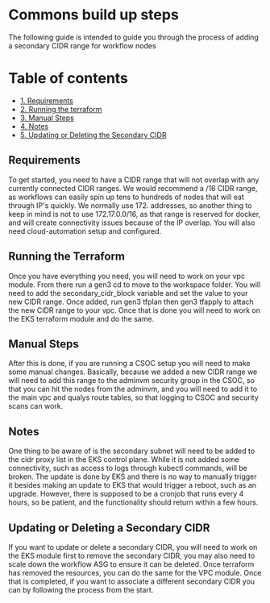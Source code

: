 # Commons build up steps 

The following guide is intended to guide you through the process of adding a secondary CIDR range for workflow nodes 



# Table of contents


- [1. Requirements](#requirements)
- [2. Running the terraform ](#running-the-terraform)
- [3. Manual Steps](#manual-steps)
- [4. Notes](#notes)
- [5. Updating or Deleting the Secondary CIDR](#updating-or-deleting-a-secondary-cidr)

## Requirements

To get started, you need to have a CIDR range that will not overlap with any currently connected CIDR ranges. We would recommend a /16 CIDR range, as workflows can easily spin up tens to hundreds of nodes that will eat through IP's quickly. We normally use 172. addresses, so another thing to keep in mind is not to use 172.17.0.0/16, as that range is reserved for docker, and will create connectivity issues because of the IP overlap. You will also need cloud-automation setup and configured.

## Running the Terraform

Once you have everything you need, you will need to work on your vpc module. From there run a gen3 cd to move to the workspace folder. You will need to add the secondary_cidr_block variable and set the value to your new CIDR range. Once added, run gen3 tfplan then gen3 tfapply to attach the new CIDR range to your vpc. Once that is done you will need to work on the EKS terraform module and do the same.

## Manual Steps

After this is done, if you are running a CSOC setup you will need to make some manual changes. Basically, because we added a new CIDR range we will need to add this range to the adminvm security group in the CSOC, so that you can hit the nodes from the adminvm, and you will need to add it to the main vpc and qualys route tables, so that logging to CSOC and security scans can work.

## Notes

One thing to be aware of is the secondary subnet will need to be added to the cidr proxy list in the EKS control plane. While it is not added some connectivity, such as access to logs through kubectl commands, will be broken. The update is done by EKS and there is no way to manually trigger it besides making an update to EKS that would trigger a reboot, such as an upgrade. However, there is supposed to be a cronjob that runs every 4 hours, so be patient, and the functionality should return within a few hours.

## Updating or Deleting a Secondary CIDR

If you want to update or delete a secondary CIDR, you will need to work on the EKS module first to remove the secondary CIDR, you may also need to scale down the workflow ASG to ensure it can be deleted. Once terraform has removed the resources, you can do the same for the VPC module. Once that is completed, if you want to associate a different secondary CIDR you can by following the process from the start.
